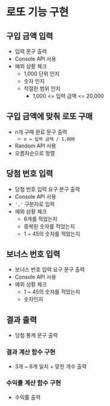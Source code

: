 # 로또 기능 구현

## 구입 금액 입력

- 입력 문구 출력
- Console API 사용
- 예외 상황 체크
  - 1,000 단위 인지
  - 숫자 인지
  - 적절한 범위 인지
    - 1,000 <= 입력 금액 <= 20,000

## 구입 금액에 맞춰 로또 구매

- n개 구매 완료 문구 출력
  - `n = 입력 금액 / 1,000`
- Random API 사용
- 오름차순으로 정렬

## 당첨 번호 입력

- 당첨 번호 입력 요구 문구 출력
- Console API 사용
- `','` 구분자로 입력
- 예외 상황 체크
  - 6개를 적었는지
  - 중복된 숫자를 적었는지
  - 1 ~ 45의 숫자를 적었는지

## 보너스 번호 입력

- 보너스 번호 입력 요구 문구 출력
- Console API 사용
- 예외 상황 체크
  - 1 ~ 45의 숫자를 적었는지
  - 숫자인지

## 결과 출력

- 당첨 통계 문구 출력

### 결과 계산 함수 구현

- 3개 ~ 6개 일치 + 맞힌 개수 출력

### 수익률 계산 함수 구현

- 수익률 출력
